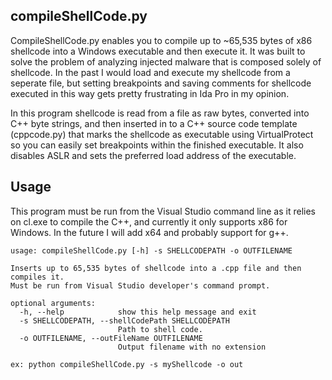 ## compileShellCode.py

CompileShellCode.py enables you to compile up to ~65,535 bytes of x86 shellcode into a Windows executable and then execute it. It was built to solve the problem of analyzing injected malware that is composed solely of shellcode. In the past I would load and execute my shellcode from a seperate file, but setting breakpoints and saving comments for shellcode executed in this way gets pretty frustrating in Ida Pro in my opinion.

In this program shellcode is read from a file as raw bytes, converted into C++ byte strings, and then inserted in to a C++ source code template (cppcode.py) that marks the shellcode as executable using VirtualProtect so you can easily set breakpoints within the finished executable. It also disables ASLR and sets the preferred load address of the executable. 

## Usage

This program must be run from the Visual Studio command line as it relies on cl.exe to compile the C++, and currently it only supports x86 for Windows. In the future I will add x64 and probably support for g++.

```
usage: compileShellCode.py [-h] -s SHELLCODEPATH -o OUTFILENAME

Inserts up to 65,535 bytes of shellcode into a .cpp file and then compiles it.
Must be run from Visual Studio developer's command prompt.

optional arguments:
  -h, --help            show this help message and exit
  -s SHELLCODEPATH, --shellCodePath SHELLCODEPATH
                        Path to shell code.
  -o OUTFILENAME, --outFileName OUTFILENAME
                        Output filename with no extension

ex: python compileShellCode.py -s myShellcode -o out
```

